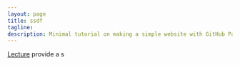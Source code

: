 ```yaml
---
layout: page
title: ssdf
tagline: 
description: Minimal tutorial on making a simple website with GitHub Pages
---
```


[Lecture](https://pages.github.com) provide a s
